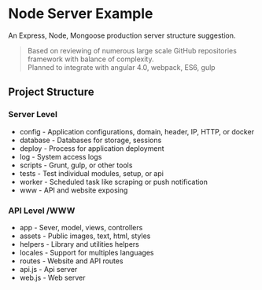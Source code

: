 # Node Server Example
An Express, Node, Mongoose production server structure suggestion.
> Based on reviewing of numerous large scale GitHub repositories framework
  with balance of complexity.  
> Planned to integrate with angular 4.0, webpack, ES6, gulp

## Project Structure

### Server Level
* config - Application configurations, domain, header, IP, HTTP, or docker
* database - Databases for storage, sessions
* deploy - Process for application deployment
* log - System access logs
* scripts - Grunt, gulp, or other tools
* tests - Test individual modules, setup, or api
* worker - Scheduled task like scraping or push notification
* www - API and website exposing

### API Level /WWW
* app - Sever, model, views, controllers
* assets - Public images, text, html, styles
* helpers - Library and utilities helpers
* locales - Support for multiples languages
* routes - Website and API routes
* api.js - Api server 
* web.js - Web server